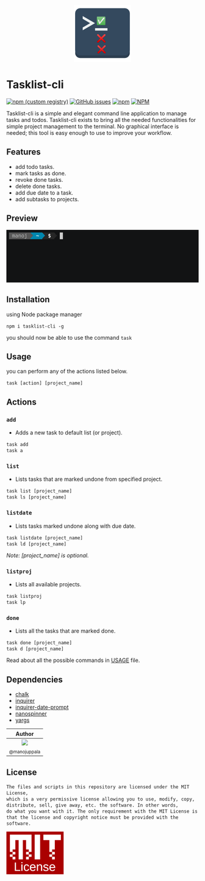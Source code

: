 <p align="center">
  <img src="assets/tasklist-cli.png" alt="tasklist-cli" width="150"/>
</p>

# Tasklist-cli

[![npm (custom registry)](https://img.shields.io/npm/v/tasklist-cli/latest?logo=npm&logoColor=%23ffffff&registry_uri=https%3A%2F%2Fregistry.npmjs.com)](https://www.npmjs.com/package/tasklist-cli)
[![GitHub issues](https://img.shields.io/github/issues-raw/manojuppala/tasklist-cli?logo=GITHUB)](https://github.com/manojuppala/tasklist-cli/issues)
[![npm](https://img.shields.io/npm/dw/tasklist-cli?color=yellow&logo=npm)](https://www.npmjs.com/package/tasklist-cli)
[![NPM](https://img.shields.io/npm/l/tasklist-cli?color=%239e1818&label=License&registry_uri=https%3A%2F%2Fregistry.npmjs.com)](https://github.com/manojuppala/tasklist-cli/blob/main/LICENSE)

Tasklist-cli is a simple and elegant command line application to manage tasks and todos. Tasklist-cli exists to bring all the needed functionalities for simple project management to the terminal. No graphical interface is needed; this tool is easy enough to use to improve your workflow.

## Features

- add todo tasks.
- mark tasks as done.
- revoke done tasks.
- delete done tasks.
- add due date to a task.
- add subtasks to projects.

## Preview

<p>
  <img src="assets/tasklist-cli.gif"/>
</p>

## Installation

using Node package manager

```shell
npm i tasklist-cli -g
```

you should now be able to use the command `task`

## Usage

you can perform any of the actions listed below.

```shell
task [action] [project_name]
```

## Actions

### `add`

- Adds a new task to default list (or project).

```shell
task add
task a
```

### `list`

- Lists tasks that are marked undone from specified project.

```shell
task list [project_name]
task ls [project_name]
```

### `listdate`

- Lists tasks marked undone along with due date.

```shell
task listdate [project_name]
task ld [project_name]
```

_Note: [project_name] is optional._

### `listproj`

- Lists all available projects.

```shell
task listproj
task lp
```

### `done`

- Lists all the tasks that are marked done.

```shell
task done [project_name]
task d [project_name]
```

Read about all the possible commands in [USAGE](https://github.com/manojuppala/tasklist-cli/blob/main/USAGE.md) file.

## Dependencies

- [chalk](https://www.npmjs.com/package/chalk)
- [inquirer](https://www.npmjs.com/package/inquirer)
- [inquirer-date-prompt](https://www.npmjs.com/package/inquirer-date-prompt)
- [nanospinner](https://www.npmjs.com/package/nanospinner)
- [yargs](https://www.npmjs.com/package/yargs)

|                                                             Author                                                             |
| :----------------------------------------------------------------------------------------------------------------------------: |
| [<img src="https://github.com/manojuppala.png?size=115" width=115><br><sub>@manojuppala</sub>](https://github.com/manojuppala) |

## License

```
The files and scripts in this repository are licensed under the MIT License,
which is a very permissive license allowing you to use, modify, copy,
distribute, sell, give away, etc. the software. In other words,
do what you want with it. The only requirement with the MIT License is
that the license and copyright notice must be provided with the software.
```

<a href='https://github.com/manojuppala/todo-list-cli/blob/main/LICENSE'>
<img src="assets/mit-license.png" alt="tasklist-cli" width="150"/>
</a>
